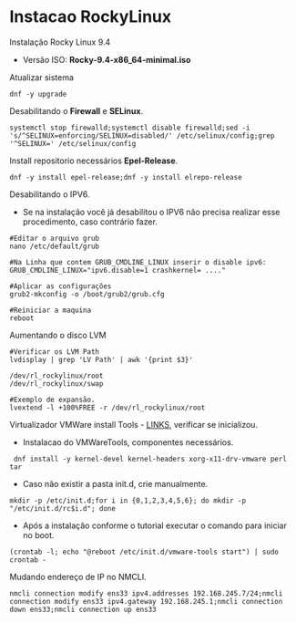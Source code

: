 # Instacao RockyLinux

Instalação Rocky Linux 9.4
 - Versão ISO: **Rocky-9.4-x86_64-minimal.iso**

Atualizar sistema
```shell
dnf -y upgrade
```
Desabilitando o **Firewall** e **SELinux**.
```shell
systemctl stop firewalld;systemctl disable firewalld;sed -i 's/^SELINUX=enforcing/SELINUX=disabled/' /etc/selinux/config;grep '^SELINUX=' /etc/selinux/config
```
Install repositorio necessários **Epel-Release**.
```shell
dnf -y install epel-release;dnf -y install elrepo-release
```
Desabilitando o IPV6.
 - Se na instalação você já desabilitou o IPV6 não precisa realizar esse procedimento, caso contrário fazer.
```shell
#Editar o arquivo grub
nano /etc/default/grub

#Na Linha que contem GRUB_CMDLINE_LINUX inserir o disable ipv6:
GRUB_CMDLINE_LINUX="ipv6.disable=1 crashkernel= ...."

#Aplicar as configurações
grub2-mkconfig -o /boot/grub2/grub.cfg

#Reiniciar a maquina
reboot
```
Aumentando o disco LVM
```shell
#Verificar os LVM Path
lvdisplay | grep 'LV Path' | awk '{print $3}'

/dev/rl_rockylinux/root
/dev/rl_rockylinux/swap

#Exemplo de expansão.
lvextend -l +100%FREE -r /dev/rl_rockylinux/root
```
Virtualizador VMWare install Tools - [LINKS](https://docs.rockylinux.org/pt-BR/guides/virtualization/vmware_tools/), verificar se inicializou.
 -  Instalacao do VMWareTools, componentes necessários.
```shell
 dnf install -y kernel-devel kernel-headers xorg-x11-drv-vmware perl tar
```
 - Caso não existir a pasta init.d, crie manualmente.
```shell
mkdir -p /etc/init.d;for i in {0,1,2,3,4,5,6}; do mkdir -p "/etc/init.d/rc$i.d"; done
```
 - Após a instalação conforme o tutorial executar o comando para iniciar no boot.
```shell
(crontab -l; echo "@reboot /etc/init.d/vmware-tools start") | sudo crontab -
```
Mudando endereço de IP no NMCLI.
```shell
nmcli connection modify ens33 ipv4.addresses 192.168.245.7/24;nmcli connection modify ens33 ipv4.gateway 192.168.245.1;nmcli connection down ens33;nmcli connection up ens33
```